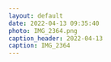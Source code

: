 ```yaml
---
layout: default
date: 2022-04-13 09:35:40
photo: IMG_2364.png
caption_header: 2022-04-13
caption: IMG_2364
---
```

